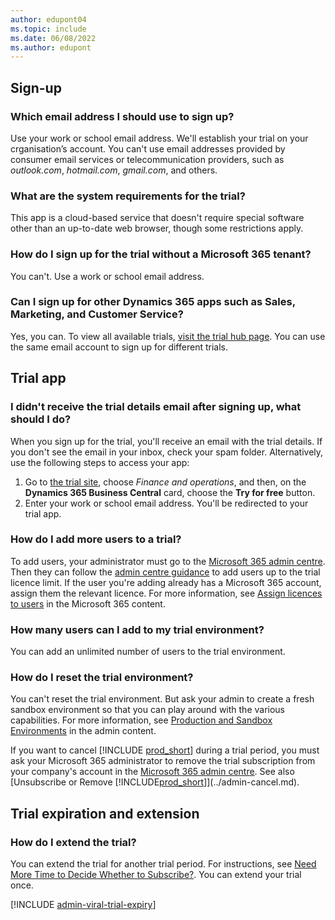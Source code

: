 ```yaml
---
author: edupont04
ms.topic: include
ms.date: 06/08/2022
ms.author: edupont
---
```

## <a name="sign-up" />Sign-up

### <a name="which-email-address-i-should-use-to-sign-up" />Which email address I should use to sign up?

Use your work or school email address. We'll establish your trial on your crganisation’s account. You can't use email addresses provided by consumer email services or telecommunication providers, such as *outlook.com*, *hotmail.com*, *gmail.com*, and others.  

### <a name="what-are-the-system-requirements-for-the-trial" />What are the system requirements for the trial?

This app is a cloud-based service that doesn't require special software other than an up-to-date web browser, though some restrictions apply.  

### <a name="how-do-i-sign-up-for-the-trial-without-a-microsoft--tenant" />How do I sign up for the trial without a Microsoft 365 tenant?

You can't. Use a work or school email address.

### <a name="can-i-sign-up-for-other-dynamics--apps-such-as-sales-marketing-and-customer-service" />Can I sign up for other Dynamics 365 apps such as Sales, Marketing, and Customer Service?

Yes, you can. To view all available trials, [visit the trial hub page](https://dynamics.microsoft.com/dynamics-365-free-trial). You can use the same email account to sign up for different trials.<!-- However, it is not possible to have multiple apps on the same trial site. Each trial will be on a different org and URL. The trial data won’t be shared across apps.-->

## <a name="trial-app" />Trial app

### <a name="i-didnt-receive-the-trial-details-email-after-signing-up-what-should-i-do" />I didn't receive the trial details email after signing up, what should I do?

When you sign up for the trial, you'll receive an email with the trial details. If you don't see the email in your inbox, check your spam folder. Alternatively, use the following steps to access your app:

1. Go to [the trial site](https://go.microsoft.com/fwlink/?linkid=847861), choose *Finance and operations*, and then, on the **Dynamics 365 Business Central** card, choose the **Try for free** button.  
2. Enter your work or school email address. You'll be redirected to your trial app.  

### <a name="how-do-i-add-more-users-to-a-trial" />How do I add more users to a trial?

To add users, your administrator must go to the [Microsoft 365 admin centre](https://admin.microsoft.com). Then they can follow the [admin centre guidance](/microsoft-365/admin/add-users/add-users) to add users up to the trial licence limit. If the user you're adding already has a Microsoft 365 account, assign them the relevant licence. For more information, see [Assign licences to users](/microsoft-365/admin/manage/assign-licenses-to-users) in the Microsoft 365 content.

### <a name="how-many-users-can-i-add-to-my-trial-environment" />How many users can I add to my trial environment?

You can add an unlimited number of users to the trial environment.

### <a name="how-do-i-reset-the-trial-environment" />How do I reset the trial environment?

You can't reset the trial environment. But ask your admin to create a fresh sandbox environment so that you can play around with the various capabilities. For more information, see [Production and Sandbox Environments](/dynamics365/business-central/dev-itpro/administration/environment-types) in the admin content.  

If you want to cancel [!INCLUDE [prod_short](prod_short.md)] during a trial period, you must ask your Microsoft 365 administrator to remove the trial subscription from your company's account in the [Microsoft 365 admin centre](https://admin.microsoft.com/). See also [Unsubscribe or Remove [!INCLUDE[prod_short](prod_short.md)]](../admin-cancel.md).  

## <a name="trial-expiration-and-extension" />Trial expiration and extension

### <a name="how-do-i-extend-the-trial" />How do I extend the trial?

You can extend the trial for another trial period. For instructions, see [Need More Time to Decide Whether to Subscribe?](../admin-extend-trial.md). You can extend your trial once.

[!INCLUDE [admin-viral-trial-expiry](admin-viral-trial-expiry.md)]
